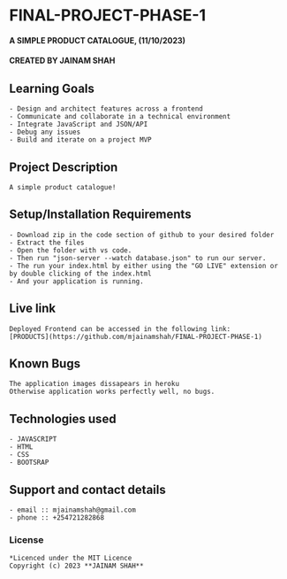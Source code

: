 # FINAL-PROJECT-PHASE-1

#### A SIMPLE PRODUCT CATALOGUE, (11/10/2023)

#### **CREATED BY JAINAM SHAH**

## Learning Goals
    - Design and architect features across a frontend
    - Communicate and collaborate in a technical environment
    - Integrate JavaScript and JSON/API
    - Debug any issues
    - Build and iterate on a project MVP

## Project Description
    A simple product catalogue!

## Setup/Installation Requirements
    - Download zip in the code section of github to your desired folder
    - Extract the files
    - Open the folder with vs code.
    - Then run "json-server --watch database.json" to run our server.
    - The run your index.html by either using the "GO LIVE" extension or by double clicking of the index.html
    - And your application is running.
       
## Live link
    Deployed Frontend can be accessed in the following link:
    [PRODUCTS](https://github.com/mjainamshah/FINAL-PROJECT-PHASE-1)   


## Known Bugs
    The application images dissapears in heroku
    Otherwise application works perfectly well, no bugs.

## Technologies used
    - JAVASCRIPT
    - HTML
    - CSS
    - BOOTSRAP

## Support and contact details
    - email :: mjainamshah@gmail.com
    - phone :: +254721282868

### License
    *Licenced under the MIT Licence
    Copyright (c) 2023 **JAINAM SHAH**
